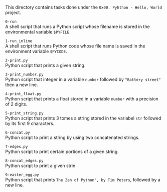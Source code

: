 This directory contains tasks done under the `0x00. Pyhthon - Hello, World` project.<br>


`0-run`<br>
A shell script that runs a Python script whose filename is stored in the environmental variable `$PYFILE`.


`1-run_inline`<br>
A shell script that runs Python code whose file name is saved in the environment variable `$PYCODE`.


`2-print.py`<br>
Python script that prints a given string.


`3-print_number.py`<br>
Python script that integer in a variable `number` followed by `"Battery street"` then a new line.


`4-print_float.py`<br>
Python script that prints a float stored in a variable `number` with a precision of 2 digits.


`5-print_string.py`<br>
Python script that prints 3 tomes a string stored in the variabel `str` followed by its first 9 characters.


`6-concat.py`<br>
Python script to print a string by using two concatenated strings.


`7-edges.py`<br>
Python script to print certain portions of a given string.


`8-concat_edges.py`<br>
Python script to print a given strin

`9-easter_egg.py`<br>
Python script that prints `The Zen of Python", by Tim Peters`, followed by a new line.
